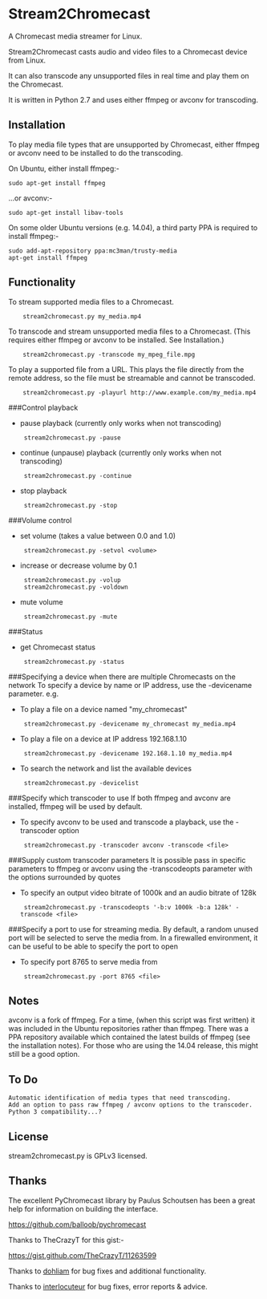 Stream2Chromecast
=================

A Chromecast media streamer for Linux.

Stream2Chromecast casts audio and video files to a Chromecast device from Linux.

It can also transcode any unsupported files in real time and play them on the Chromecast.

It is written in Python 2.7 and uses either ffmpeg or avconv for transcoding.




Installation
------------
To play media file types that are unsupported by Chromecast, either ffmpeg or avconv need to be installed to do the transcoding.

On Ubuntu, either install ffmpeg:-

    sudo apt-get install ffmpeg

...or avconv:-

    sudo apt-get install libav-tools
   
   
On some older Ubuntu versions (e.g. 14.04), a third party PPA is required to install ffmpeg:-

    sudo add-apt-repository ppa:mc3man/trusty-media
    apt-get install ffmpeg
   



Functionality
-------------
To stream supported media files to a Chromecast.

        stream2chromecast.py my_media.mp4


To transcode and stream unsupported media files to a Chromecast.
    (This requires either ffmpeg or avconv to be installed. See Installation.)

        stream2chromecast.py -transcode my_mpeg_file.mpg

To play a supported file from a URL.
    This plays the file directly from the remote address, so the file must be streamable and cannot be transcoded.

        stream2chromecast.py -playurl http://www.example.com/my_media.mp4


###Control playback

 - pause playback (currently only works when not transcoding)
   
        stream2chromecast.py -pause
       
 - continue (unpause) playback (currently only works when not transcoding)
   
        stream2chromecast.py -continue
       
 - stop playback
   
        stream2chromecast.py -stop  


###Volume control

 - set volume (takes a value between 0.0 and 1.0)

        stream2chromecast.py -setvol <volume>

 - increase or decrease volume by 0.1
 
        stream2chromecast.py -volup
        stream2chromecast.py -voldown
        
 - mute volume

        stream2chromecast.py -mute
        
        
          
###Status

 - get Chromecast status

        stream2chromecast.py -status
        
        
###Specifying a device when there are multiple Chromecasts on the network
To specify a device by name or IP address, use the -devicename parameter.
e.g.

 - To play a file on a device named "my_chromecast"
 
        stream2chromecast.py -devicename my_chromecast my_media.mp4

 - To play a file on a device at IP address 192.168.1.10
 
        stream2chromecast.py -devicename 192.168.1.10 my_media.mp4

 - To search the network and list the available devices
        
        stream2chromecast.py -devicelist


###Specify which transcoder to use
If both ffmpeg and avconv are installed, ffmpeg will be used by default. 

 - To specify avconv to be used and transcode a playback, use the -transcoder option

        stream2chromecast.py -transcoder avconv -transcode <file>
        

###Supply custom transcoder parameters
It is possible pass in specific parameters to ffmpeg or avconv using the -transcodeopts parameter with the options surrounded by quotes

 - To specify an output video bitrate of 1000k and an audio bitrate of 128k

        stream2chromecast.py -transcodeopts '-b:v 1000k -b:a 128k' -transcode <file>
        
            
###Specify a port to use for streaming media.
By default, a random unused port will be selected to serve the media from. In a firewalled environment, it can be useful to be able to specify the port to open

 - To specify port 8765 to serve media from
 
        stream2chromecast.py -port 8765 <file>


Notes
-----
avconv is a fork of ffmpeg. For a time, (when this script was first written) it was included in the Ubuntu repositories rather than ffmpeg. There was a PPA repository available which contained the latest builds of ffmpeg (see the installation notes). For those who are using the 14.04 release, this might still be a good option.


To Do
-----
    Automatic identification of media types that need transcoding.
    Add an option to pass raw ffmpeg / avconv options to the transcoder.
    Python 3 compatibility...?
    

License
-------
stream2chromecast.py is GPLv3 licensed.



Thanks
------
The excellent PyChromecast library by Paulus Schoutsen has been a great help for information on building the interface.

https://github.com/balloob/pychromecast


Thanks to TheCrazyT for this gist:-

https://gist.github.com/TheCrazyT/11263599


Thanks to [dohliam](https://github.com/dohliam) for bug fixes and additional functionality.

Thanks to [interlocuteur](https://github.com/interlocuteur) for bug fixes, error reports & advice.
